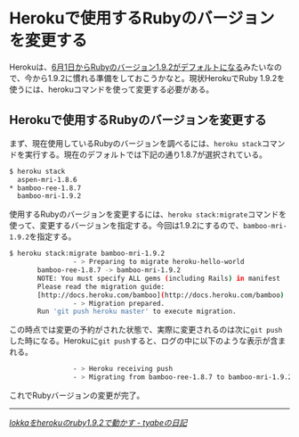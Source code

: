# Herokuで使用するRubyのバージョンを変更する

Herokuは、[6月1日からRubyのバージョン1.9.2がデフォルトになる](http://blog.heroku.com/archives/2011/4/28/defaulting-to-ruby-192/)みたいなので、今から1.9.2に慣れる準備をしておこうかなと。現状HerokuでRuby 1.9.2を使うには、herokuコマンドを使って変更する必要がある。

<!-- READMORE -->


## Herokuで使用するRubyのバージョンを変更する

まず、現在使用しているRubyのバージョンを調べるには、`heroku stack`コマンドを実行する。現在のデフォルトでは下記の通り1.8.7が選択されている。

~~~ sh
$ heroku stack
  aspen-mri-1.8.6
* bamboo-ree-1.8.7
  bamboo-mri-1.9.2
~~~

使用するRubyのバージョンを変更するには、`heroku stack:migrate`コマンドを使って、変更するバージョンを指定する。今回は1.9.2にするので、`bamboo-mri-1.9.2`を指定する。

~~~ sh
$ heroku stack:migrate bamboo-mri-1.9.2
                - > Preparing to migrate heroku-hello-world
       bamboo-ree-1.8.7 -> bamboo-mri-1.9.2
       NOTE: You must specify ALL gems (including Rails) in manifest
       Please read the migration guide:
       [http://docs.heroku.com/bamboo](http://docs.heroku.com/bamboo)
                - > Migration prepared.
       Run 'git push heroku master' to execute migration.
~~~

この時点では変更の予約がされた状態で、実際に変更されるのは次に`git push`した時になる。Herokuに`git push`すると、ログの中に以下のような表示が含まれる。

~~~ sh
                - > Heroku receiving push
                - > Migrating from bamboo-ree-1.8.7 to bamboo-mri-1.9.2
~~~

これでRubyバージョンの変更が完了。

* * *

<cite>[lokkaをherokuのruby1.9.2で動かす - tyabeの日記](http://www.nilidea.com/11)</cite>
